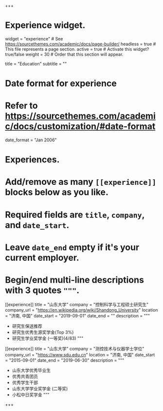 +++
# Experience widget.
widget = "experience"  # See https://sourcethemes.com/academic/docs/page-builder/
headless = true  # This file represents a page section.
active = true  # Activate this widget? true/false
weight = 30  # Order that this section will appear.

title = "Education"
subtitle = ""

# Date format for experience
#   Refer to https://sourcethemes.com/academic/docs/customization/#date-format
date_format = "Jan 2006"

# Experiences.
#   Add/remove as many `[[experience]]` blocks below as you like.
#   Required fields are `title`, `company`, and `date_start`.
#   Leave `date_end` empty if it's your current employer.
#   Begin/end multi-line descriptions with 3 quotes `"""`.
[[experience]]
  title = "山东大学"
  company = "控制科学与工程硕士研究生"
  company_url = "https://en.wikipedia.org/wiki/Shandong_University"
  location = "济南, 中国"
  date_start = "2019-09-01"
  date_end = ""
  description = """ 
  
  
  * 研究生保送推荐
  * 研究生优秀生源奖学金(Top 3%)
  * 研究生学业奖学金 (一等奖)(4/83)
  """

[[experience]]
  title = "山东大学"
  company = "测控技术与仪器学士学位"
  company_url = "https://www.sdu.edu.cn"
  location = "济南, 中国"
  date_start = "2015-09-01"
  date_end = "2019-06-30"
  description = """ 
  
  * 山东大学优秀毕业生
  * 优秀共青团员
  * 优秀学生干部
  * 山东大学学业奖学金 (二等奖)
  * 小松中日奖学金
  """

+++
